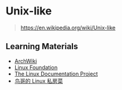 # Unix-like

> <https://en.wikipedia.org/wiki/Unix-like>

## Learning Materials

- [ArchWiki](https://wiki.archlinux.org/)
- [Linux Foundation](https://refspecs.linuxfoundation.org/)
- [The Linux Documentation Project](https://tldp.org/)
- [鸟哥的 Linux 私房菜](https://linux.vbird.org/)
